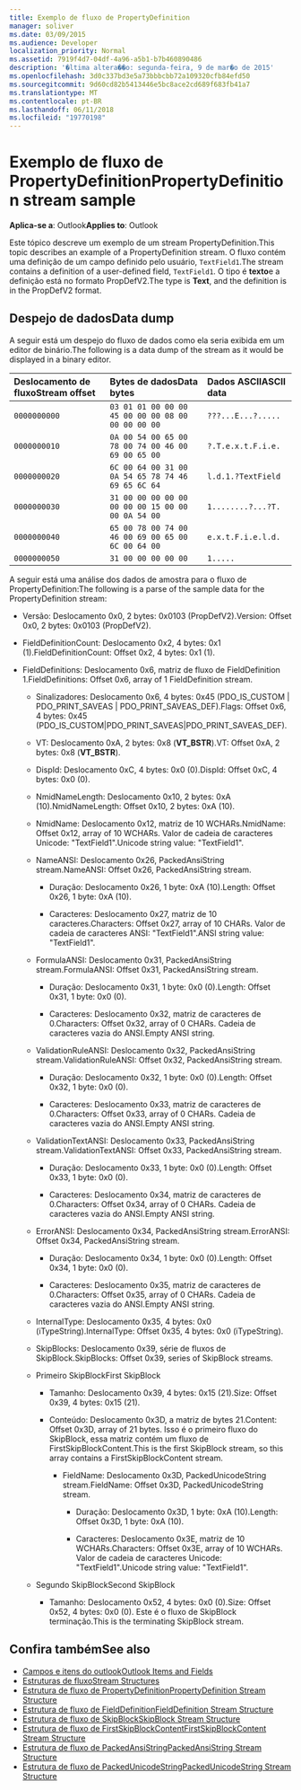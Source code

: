 ```yaml
---
title: Exemplo de fluxo de PropertyDefinition
manager: soliver
ms.date: 03/09/2015
ms.audience: Developer
localization_priority: Normal
ms.assetid: 7919f4d7-04df-4a96-a5b1-b7b460890486
description: '�ltima altera��o: segunda-feira, 9 de mar�o de 2015'
ms.openlocfilehash: 3d0c337bd3e5a73bbbcbb72a109320cfb84efd50
ms.sourcegitcommit: 9d60cd82b5413446e5bc8ace2cd689f683fb41a7
ms.translationtype: MT
ms.contentlocale: pt-BR
ms.lasthandoff: 06/11/2018
ms.locfileid: "19770198"
---
```

# <a name="propertydefinition-stream-sample"></a><span data-ttu-id="84025-103">Exemplo de fluxo de PropertyDefinition</span><span class="sxs-lookup"><span data-stu-id="84025-103">PropertyDefinition stream sample</span></span>

<span data-ttu-id="84025-104">**Aplica-se a**: Outlook</span><span class="sxs-lookup"><span data-stu-id="84025-104">**Applies to**: Outlook</span></span> 
  
<span data-ttu-id="84025-105">Este tópico descreve um exemplo de um stream PropertyDefinition.</span><span class="sxs-lookup"><span data-stu-id="84025-105">This topic describes an example of a PropertyDefinition stream.</span></span> <span data-ttu-id="84025-106">O fluxo contém uma definição de um campo definido pelo usuário, `TextField1`.</span><span class="sxs-lookup"><span data-stu-id="84025-106">The stream contains a definition of a user-defined field,  `TextField1`.</span></span> <span data-ttu-id="84025-107">O tipo é **texto**e a definição está no formato PropDefV2.</span><span class="sxs-lookup"><span data-stu-id="84025-107">The type is **Text**, and the definition is in the PropDefV2 format.</span></span>
  
## <a name="data-dump"></a><span data-ttu-id="84025-108">Despejo de dados</span><span class="sxs-lookup"><span data-stu-id="84025-108">Data dump</span></span>

<span data-ttu-id="84025-109">A seguir está um despejo do fluxo de dados como ela seria exibida em um editor de binário.</span><span class="sxs-lookup"><span data-stu-id="84025-109">The following is a data dump of the stream as it would be displayed in a binary editor.</span></span>
  
|<span data-ttu-id="84025-110">Deslocamento de fluxo</span><span class="sxs-lookup"><span data-stu-id="84025-110">Stream offset</span></span>|<span data-ttu-id="84025-111">Bytes de dados</span><span class="sxs-lookup"><span data-stu-id="84025-111">Data bytes</span></span>|<span data-ttu-id="84025-112">Dados ASCII</span><span class="sxs-lookup"><span data-stu-id="84025-112">ASCII data</span></span>|
|:-----|:-----|:-----|
| `0000000000` <br/> | `03 01 01 00 00 00 45 00 00 00 08 00 00 00 00 00` <br/> | `???...E...?.....` <br/> |
| `0000000010` <br/> | `0A 00 54 00 65 00 78 00 74 00 46 00 69 00 65 00` <br/> | `?.T.e.x.t.F.i.e.` <br/> |
| `0000000020` <br/> | `6C 00 64 00 31 00 0A 54 65 78 74 46 69 65 6C 64` <br/> | `l.d.1.?TextField` <br/> |
| `0000000030` <br/> | `31 00 00 00 00 00 00 00 00 15 00 00 00 0A 54 00` <br/> | `1........?...?T.` <br/> |
| `0000000040` <br/> | `65 00 78 00 74 00 46 00 69 00 65 00 6C 00 64 00` <br/> | `e.x.t.F.i.e.l.d.` <br/> |
| `0000000050` <br/> | `31 00 00 00 00 00` <br/> | `1.....` <br/> |
   
<span data-ttu-id="84025-113">A seguir está uma análise dos dados de amostra para o fluxo de PropertyDefinition:</span><span class="sxs-lookup"><span data-stu-id="84025-113">The following is a parse of the sample data for the PropertyDefinition stream:</span></span>
  
- <span data-ttu-id="84025-114">Versão: Deslocamento 0x0, 2 bytes: 0x0103 (PropDefV2).</span><span class="sxs-lookup"><span data-stu-id="84025-114">Version: Offset 0x0, 2 bytes: 0x0103 (PropDefV2).</span></span>
    
- <span data-ttu-id="84025-115">FieldDefinitionCount: Deslocamento 0x2, 4 bytes: 0x1 (1).</span><span class="sxs-lookup"><span data-stu-id="84025-115">FieldDefinitionCount: Offset 0x2, 4 bytes: 0x1 (1).</span></span>
    
- <span data-ttu-id="84025-116">FieldDefinitions: Deslocamento 0x6, matriz de fluxo de FieldDefinition 1.</span><span class="sxs-lookup"><span data-stu-id="84025-116">FieldDefinitions: Offset 0x6, array of 1 FieldDefinition stream.</span></span>
    
  - <span data-ttu-id="84025-117">Sinalizadores: Deslocamento 0x6, 4 bytes: 0x45 (PDO_IS_CUSTOM | PDO_PRINT_SAVEAS | PDO_PRINT_SAVEAS_DEF).</span><span class="sxs-lookup"><span data-stu-id="84025-117">Flags: Offset 0x6, 4 bytes: 0x45 (PDO_IS_CUSTOM|PDO_PRINT_SAVEAS|PDO_PRINT_SAVEAS_DEF).</span></span>
    
  - <span data-ttu-id="84025-118">VT: Deslocamento 0xA, 2 bytes: 0x8 (**VT_BSTR**).</span><span class="sxs-lookup"><span data-stu-id="84025-118">VT: Offset 0xA, 2 bytes: 0x8 (**VT_BSTR**).</span></span>
    
  - <span data-ttu-id="84025-119">DispId: Deslocamento 0xC, 4 bytes: 0x0 (0).</span><span class="sxs-lookup"><span data-stu-id="84025-119">DispId: Offset 0xC, 4 bytes: 0x0 (0).</span></span>
    
  - <span data-ttu-id="84025-120">NmidNameLength: Deslocamento 0x10, 2 bytes: 0xA (10).</span><span class="sxs-lookup"><span data-stu-id="84025-120">NmidNameLength: Offset 0x10, 2 bytes: 0xA (10).</span></span>
    
  - <span data-ttu-id="84025-121">NmidName: Deslocamento 0x12, matriz de 10 WCHARs.</span><span class="sxs-lookup"><span data-stu-id="84025-121">NmidName: Offset 0x12, array of 10 WCHARs.</span></span> <span data-ttu-id="84025-122">Valor de cadeia de caracteres Unicode: "TextField1".</span><span class="sxs-lookup"><span data-stu-id="84025-122">Unicode string value: "TextField1".</span></span>
    
  - <span data-ttu-id="84025-123">NameANSI: Deslocamento 0x26, PackedAnsiString stream.</span><span class="sxs-lookup"><span data-stu-id="84025-123">NameANSI: Offset 0x26, PackedAnsiString stream.</span></span>
    
    - <span data-ttu-id="84025-124">Duração: Deslocamento 0x26, 1 byte: 0xA (10).</span><span class="sxs-lookup"><span data-stu-id="84025-124">Length: Offset 0x26, 1 byte: 0xA (10).</span></span>
      
    - <span data-ttu-id="84025-125">Caracteres: Deslocamento 0x27, matriz de 10 caracteres.</span><span class="sxs-lookup"><span data-stu-id="84025-125">Characters: Offset 0x27, array of 10 CHARs.</span></span> <span data-ttu-id="84025-126">Valor de cadeia de caracteres ANSI: "TextField1".</span><span class="sxs-lookup"><span data-stu-id="84025-126">ANSI string value: "TextField1".</span></span>
    
  - <span data-ttu-id="84025-127">FormulaANSI: Deslocamento 0x31, PackedAnsiString stream.</span><span class="sxs-lookup"><span data-stu-id="84025-127">FormulaANSI: Offset 0x31, PackedAnsiString stream.</span></span>
    
    - <span data-ttu-id="84025-128">Duração: Deslocamento 0x31, 1 byte: 0x0 (0).</span><span class="sxs-lookup"><span data-stu-id="84025-128">Length: Offset 0x31, 1 byte: 0x0 (0).</span></span>
      
    - <span data-ttu-id="84025-129">Caracteres: Deslocamento 0x32, matriz de caracteres de 0.</span><span class="sxs-lookup"><span data-stu-id="84025-129">Characters: Offset 0x32, array of 0 CHARs.</span></span> <span data-ttu-id="84025-130">Cadeia de caracteres vazia do ANSI.</span><span class="sxs-lookup"><span data-stu-id="84025-130">Empty ANSI string.</span></span>
    
  - <span data-ttu-id="84025-131">ValidationRuleANSI: Deslocamento 0x32, PackedAnsiString stream.</span><span class="sxs-lookup"><span data-stu-id="84025-131">ValidationRuleANSI: Offset 0x32, PackedAnsiString stream.</span></span>
    
    - <span data-ttu-id="84025-132">Duração: Deslocamento 0x32, 1 byte: 0x0 (0).</span><span class="sxs-lookup"><span data-stu-id="84025-132">Length: Offset 0x32, 1 byte: 0x0 (0).</span></span>
      
    - <span data-ttu-id="84025-133">Caracteres: Deslocamento 0x33, matriz de caracteres de 0.</span><span class="sxs-lookup"><span data-stu-id="84025-133">Characters: Offset 0x33, array of 0 CHARs.</span></span> <span data-ttu-id="84025-134">Cadeia de caracteres vazia do ANSI.</span><span class="sxs-lookup"><span data-stu-id="84025-134">Empty ANSI string.</span></span>
    
  - <span data-ttu-id="84025-135">ValidationTextANSI: Deslocamento 0x33, PackedAnsiString stream.</span><span class="sxs-lookup"><span data-stu-id="84025-135">ValidationTextANSI: Offset 0x33, PackedAnsiString stream.</span></span>
    
    - <span data-ttu-id="84025-136">Duração: Deslocamento 0x33, 1 byte: 0x0 (0).</span><span class="sxs-lookup"><span data-stu-id="84025-136">Length: Offset 0x33, 1 byte: 0x0 (0).</span></span>
      
    - <span data-ttu-id="84025-137">Caracteres: Deslocamento 0x34, matriz de caracteres de 0.</span><span class="sxs-lookup"><span data-stu-id="84025-137">Characters: Offset 0x34, array of 0 CHARs.</span></span> <span data-ttu-id="84025-138">Cadeia de caracteres vazia do ANSI.</span><span class="sxs-lookup"><span data-stu-id="84025-138">Empty ANSI string.</span></span>
    
  - <span data-ttu-id="84025-139">ErrorANSI: Deslocamento 0x34, PackedAnsiString stream.</span><span class="sxs-lookup"><span data-stu-id="84025-139">ErrorANSI: Offset 0x34, PackedAnsiString stream.</span></span>
    
    - <span data-ttu-id="84025-140">Duração: Deslocamento 0x34, 1 byte: 0x0 (0).</span><span class="sxs-lookup"><span data-stu-id="84025-140">Length: Offset 0x34, 1 byte: 0x0 (0).</span></span>
      
    - <span data-ttu-id="84025-141">Caracteres: Deslocamento 0x35, matriz de caracteres de 0.</span><span class="sxs-lookup"><span data-stu-id="84025-141">Characters: Offset 0x35, array of 0 CHARs.</span></span> <span data-ttu-id="84025-142">Cadeia de caracteres vazia do ANSI.</span><span class="sxs-lookup"><span data-stu-id="84025-142">Empty ANSI string.</span></span>
    
  - <span data-ttu-id="84025-143">InternalType: Deslocamento 0x35, 4 bytes: 0x0 (iTypeString).</span><span class="sxs-lookup"><span data-stu-id="84025-143">InternalType: Offset 0x35, 4 bytes: 0x0 (iTypeString).</span></span>
    
  - <span data-ttu-id="84025-144">SkipBlocks: Deslocamento 0x39, série de fluxos de SkipBlock.</span><span class="sxs-lookup"><span data-stu-id="84025-144">SkipBlocks: Offset 0x39, series of SkipBlock streams.</span></span>
    
  - <span data-ttu-id="84025-145">Primeiro SkipBlock</span><span class="sxs-lookup"><span data-stu-id="84025-145">First SkipBlock</span></span>
    
    - <span data-ttu-id="84025-146">Tamanho: Deslocamento 0x39, 4 bytes: 0x15 (21).</span><span class="sxs-lookup"><span data-stu-id="84025-146">Size: Offset 0x39, 4 bytes: 0x15 (21).</span></span>
      
    - <span data-ttu-id="84025-147">Conteúdo: Deslocamento 0x3D, a matriz de bytes 21.</span><span class="sxs-lookup"><span data-stu-id="84025-147">Content: Offset 0x3D, array of 21 bytes.</span></span> <span data-ttu-id="84025-148">Isso é o primeiro fluxo do SkipBlock, essa matriz contém um fluxo de FirstSkipBlockContent.</span><span class="sxs-lookup"><span data-stu-id="84025-148">This is the first SkipBlock stream, so this array contains a FirstSkipBlockContent stream.</span></span>
      
      - <span data-ttu-id="84025-149">FieldName: Deslocamento 0x3D, PackedUnicodeString stream.</span><span class="sxs-lookup"><span data-stu-id="84025-149">FieldName: Offset 0x3D, PackedUnicodeString stream.</span></span>
        
        - <span data-ttu-id="84025-150">Duração: Deslocamento 0x3D, 1 byte: 0xA (10).</span><span class="sxs-lookup"><span data-stu-id="84025-150">Length: Offset 0x3D, 1 byte: 0xA (10).</span></span>
          
        - <span data-ttu-id="84025-151">Caracteres: Deslocamento 0x3E, matriz de 10 WCHARs.</span><span class="sxs-lookup"><span data-stu-id="84025-151">Characters: Offset 0x3E, array of 10 WCHARs.</span></span> <span data-ttu-id="84025-152">Valor de cadeia de caracteres Unicode: "TextField1".</span><span class="sxs-lookup"><span data-stu-id="84025-152">Unicode string value: "TextField1".</span></span>
    
  - <span data-ttu-id="84025-153">Segundo SkipBlock</span><span class="sxs-lookup"><span data-stu-id="84025-153">Second SkipBlock</span></span>
    
    - <span data-ttu-id="84025-154">Tamanho: Deslocamento 0x52, 4 bytes: 0x0 (0).</span><span class="sxs-lookup"><span data-stu-id="84025-154">Size: Offset 0x52, 4 bytes: 0x0 (0).</span></span> <span data-ttu-id="84025-155">Este é o fluxo de SkipBlock terminação.</span><span class="sxs-lookup"><span data-stu-id="84025-155">This is the terminating SkipBlock stream.</span></span>
    
## <a name="see-also"></a><span data-ttu-id="84025-156">Confira também</span><span class="sxs-lookup"><span data-stu-id="84025-156">See also</span></span>

- [<span data-ttu-id="84025-157">Campos e itens do outlook</span><span class="sxs-lookup"><span data-stu-id="84025-157">Outlook Items and Fields</span></span>](outlook-items-and-fields.md)
- [<span data-ttu-id="84025-158">Estruturas de fluxo</span><span class="sxs-lookup"><span data-stu-id="84025-158">Stream Structures</span></span>](stream-structures.md)
- [<span data-ttu-id="84025-159">Estrutura de fluxo de PropertyDefinition</span><span class="sxs-lookup"><span data-stu-id="84025-159">PropertyDefinition Stream Structure</span></span>](propertydefinition-stream-structure.md)
- [<span data-ttu-id="84025-160">Estrutura de fluxo de FieldDefinition</span><span class="sxs-lookup"><span data-stu-id="84025-160">FieldDefinition Stream Structure</span></span>](fielddefinition-stream-structure.md)
- [<span data-ttu-id="84025-161">Estrutura de fluxo de SkipBlock</span><span class="sxs-lookup"><span data-stu-id="84025-161">SkipBlock Stream Structure</span></span>](skipblock-stream-structure.md)
- [<span data-ttu-id="84025-162">Estrutura de fluxo de FirstSkipBlockContent</span><span class="sxs-lookup"><span data-stu-id="84025-162">FirstSkipBlockContent Stream Structure</span></span>](firstskipblockcontent-stream-structure.md)
- [<span data-ttu-id="84025-163">Estrutura de fluxo de PackedAnsiString</span><span class="sxs-lookup"><span data-stu-id="84025-163">PackedAnsiString Stream Structure</span></span>](packedansistring-stream-structure.md)
- [<span data-ttu-id="84025-164">Estrutura de fluxo de PackedUnicodeString</span><span class="sxs-lookup"><span data-stu-id="84025-164">PackedUnicodeString Stream Structure</span></span>](packedunicodestring-stream-structure.md)

